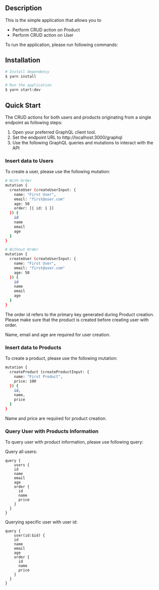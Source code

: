 ## Description

This is the simple application that allows you to
- Perform CRUD action on Product
- Perform CRUD action on User

To run the application, please run following commands:

## Installation

```bash
# Install dependency
$ yarn install

# Run the application
$ yarn start:dev
```

## Quick Start

The CRUD actions for both users and products originating from a single endpoint as following steps:

1.  Open your preferred GraphQL client tool.
2.  Set the endpoint URL to http://localhost:3000/graphql
3.  Use the following GraphQL queries and mutations to interact with the API

### Insert data to Users

To create a user, please use the following mutation:

```bash
# With Order
mutation {
  createUser (createUserInput: {
    name: "First User", 
    email: "first@user.com"
    age: 50
    order: [{ id: 1 }]
  }) {
    id
    name
    email
    age
  }
}

# Without Order
mutation {
  createUser (createUserInput: {
    name: "First User", 
    email: "first@user.com"
    age: 50
  }) {
    id
    name
    email
    age
  }
}
```
The order id refers to the primary key generated during Product creation. Please make sure that the product is created before creating user with order.

Name, email and age are required for user creation. 

### Insert data to Products

To create a product, please use the following mutation:

```bash
mutation {
  createProduct (createProductInput: {
    name: "First Product",
    price: 100
  }) {
    id,
    name,
    price
  }
}
```

Name and price are required for product creation.

### Query User with Products Information

To query user with product information, please use following query:

Query all users:
```
query {
	users {
    id
    name
    email
    age
    order {
      id
      name
      price
    }
  }
}
```

Querying specific user with user id:
```
query {
	user(id:$id) {
    id
    name
    email
    age
    order {
      id
      name
      price
    }
  }
}
```